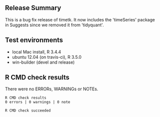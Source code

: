 ## Release Summary
This is a bug fix release of timetk. It now includes the 'timeSeries' package in 
Suggests since we removed it from 'tidyquant'.


## Test environments
* local Mac install, R 3.4.4
* ubuntu 12.04 (on travis-ci), R 3.5.0
* win-builder (devel and release)


## R CMD check results
There were no ERRORs, WARNINGs or NOTEs.

    R CMD check results
    0 errors | 0 warnings | 0 note 

    R CMD check succeeded
